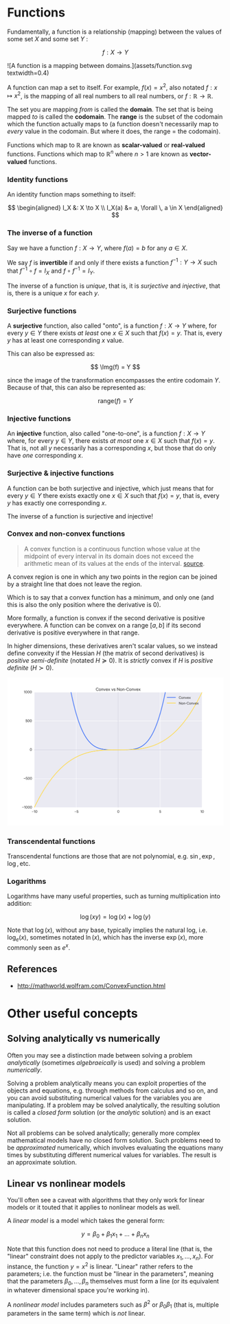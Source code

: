 
$$
\DeclareMathOperator{\Img}{im}
$$


# Functions

Fundamentally, a function is a relationship (mapping) between the values of some set
$X$ and some set $Y$ :

$$ f:X \to Y $$

![A function is a mapping between domains.](assets/function.svg textwidth=0.4)

A function can map a set to itself. For example, $f(x) = x^2$, also notated $f:x
\mapsto x^2$, is the mapping of all
real numbers to all real numbers, or $f:\mathbb R \to \mathbb R$.

The set you are mapping _from_ is called the __domain__.
The set that is being mapped _to_ is called the __codomain__.
The __range__ is the subset of the codomain which the function actually maps to (a
function doesn't necessarily map to _every_ value in the codomain. But where it does,
the range = the codomain).

Functions which map to $\mathbb R$ are known as __scalar-valued__ or __real-valued__ functions.
Functions which map to $\mathbb R^n$ where $n > 1$ are known as __vector-valued__ functions.


### Identity functions

An identity function maps something to itself:

$$
\begin{aligned}
I_X &: X \to X \\
I_X(a) &= a, \forall \, a \in X
\end{aligned}
$$


### The inverse of a function

Say we have a function $f: X \to Y$, where $f(a) = b$ for any $a \in X$.

We say $f$ is __invertible__ if and only if there exists a function $f^{-1}: Y \to X$
such that $f^{-1} \circ f = I_X$ and $f \circ f^{-1} = I_Y$.

The inverse of a function is _unique_, that is, it is _surjective_ and _injective_,
that is, there is a unique $x$ for each $y$.

### Surjective functions

A __surjective__ function, also called "onto", is a function $f: X \to Y$ where, for
every $y \in Y$ there exists _at least_ one $x \in X$ such that $f(x) = y$. That
is, every $y$ has at least one corresponding $x$ value.

This can also be expressed as:

$$ \Img(f) = Y $$

since the image of the transformation encompasses the entire codomain $Y$. Because
of that, this can also be represented as:

$$ \text{range}(f) = Y $$

### Injective functions

An __injective__ function, also called "one-to-one", is a function $f: X \to Y$ where,
for every $y \in Y$, there exists _at most_ one $x \in X$ such that $f(x) = y$.
That is, not all $y$ necessarily has a corresponding $x$, but those that do only
have _one_ corresponding $x$.

### Surjective & injective functions

A function can be both surjective and injective, which just means that for every $y \in Y$ there exists exactly one $x \in X$ such that $f(x) = y$, that is, every $y$
has exactly one corresponding $x$.

The inverse of a function is surjective and injective!

### Convex and non-convex functions

> A convex function is a continuous function whose value at the midpoint of every interval in its domain does not exceed the arithmetic mean of its values at the ends of the interval. [source](http://mathworld.wolfram.com/ConvexFunction.html).

A convex region is one in which any two points in the region can be joined by a straight line that does not leave the region.

Which is to say that a convex function has a minimum, and only one (and this is also the only position where the derivative is 0).

More formally, a function is convex if the second derivative is positive everywhere. A function can be convex on a range $[a,b]$ if its second derivative is positive everywhere in that range.

In higher dimensions, these derivatives aren't scalar values, so we instead define convexity if the Hessian $H$ (the matrix of second derivatives) is _positive semi-definite_ (notated $H \succeq 0$). It is _strictly_ convex if $H$ is _positive definite_ ($H \succ 0$).

![Convex and non-convex functions](assets/convex_nonconvex.svg)

### Transcendental functions

Transcendental functions are those that are not polynomial, e.g. $\sin, \exp, \log, \text{etc}$.

### Logarithms

Logarithms have many useful properties, such as turning multiplication into addition:

$$
\log(xy) = \log(x) + \log(y)
$$

Note that $\log(x)$, without any base, typically implies the natural log, i.e. $\log_e(x)$, sometimes notated $\ln(x)$, which has the inverse $\exp(x)$, more commonly seen as $e^x$.

## References

- <http://mathworld.wolfram.com/ConvexFunction.html>


# Other useful concepts

## Solving analytically vs numerically

Often you may see a distinction made between solving a problem _analytically_ (sometimes _algebraeically_ is used) and solving a problem _numerically_.

Solving a problem analytically means you can exploit properties of the objects and equations, e.g. through methods from calculus and so on, and you can avoid substituting numerical values for the variables you are manipulating. If a problem may be solved analytically, the resulting solution is called a _closed form_ solution (or the _analytic_ solution) and is an exact solution.

Not all problems can be solved analytically; generally more complex mathematical models have no closed form solution. Such problems need to be _approximated_ numerically, which involves evaluating the equations many times by substituting different numerical values for variables. The result is an approximate solution.

## Linear vs nonlinear models

You'll often see a caveat with algorithms that they only work for linear models or it touted that it applies to nonlinear models as well.

A _linear model_ is a model which takes the general form:

$$
y = \beta_0 + \beta_1 x_1 + \dots + \beta_n x_n
$$

Note that this function does not need to produce a literal line (that is, the "linear" constraint does not apply to the predictor variables $x_1, \dots, x_n$). For instance, the function $y = x^2$ is linear. "Linear" rather refers to the parameters; i.e. the function must be "linear in the parameters", meaning that the parameters $\beta_0, \dots, \beta_n$ themselves must form a line (or its equivalent in whatever dimensional space you're working in).

A _nonlinear model_ includes parameters such as $\beta^2$ or $\beta_0 \beta_1$ (that is, multiple parameters in the same term) which is _not_ linear.
